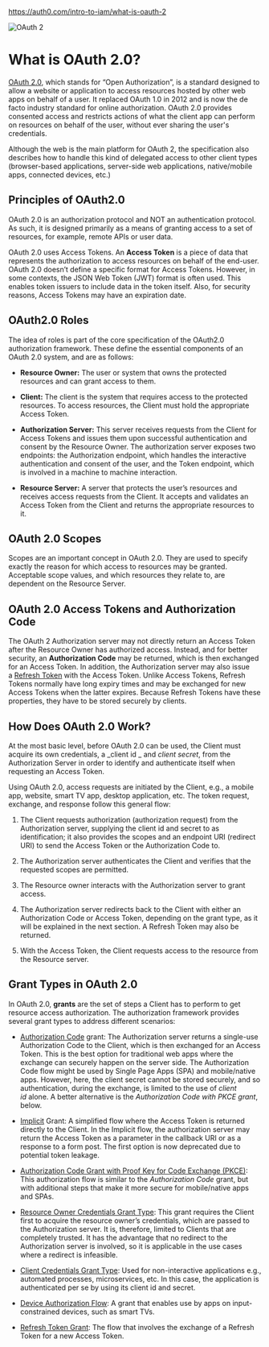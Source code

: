 https://auth0.com/intro-to-iam/what-is-oauth-2

![OAuth 2](https://github.com/zsanjay/Obsidian-Notes/blob/main/Pasted%20image%2020241211131623.png)

# What is OAuth 2.0?

[OAuth 2.0](https://tools.ietf.org/html/rfc6749), which stands for “Open Authorization”, is a standard designed to allow a website or application to access resources hosted by other web apps on behalf of a user. It replaced OAuth 1.0 in 2012 and is now the de facto industry standard for online authorization. OAuth 2.0 provides consented access and restricts actions of what the client app can perform on resources on behalf of the user, without ever sharing the user's credentials.

Although the web is the main platform for OAuth 2, the specification also describes how to handle this kind of delegated access to other client types (browser-based applications, server-side web applications, native/mobile apps, connected devices, etc.)

## Principles of OAuth2.0

OAuth 2.0 is an authorization protocol and NOT an authentication protocol. As such, it is designed primarily as a means of granting access to a set of resources, for example, remote APIs or user data.

OAuth 2.0 uses Access Tokens. An **Access Token** is a piece of data that represents the authorization to access resources on behalf of the end-user. OAuth 2.0 doesn’t define a specific format for Access Tokens. However, in some contexts, the JSON Web Token (JWT) format is often used. This enables token issuers to include data in the token itself. Also, for security reasons, Access Tokens may have an expiration date.

## OAuth2.0 Roles

The idea of roles is part of the core specification of the OAuth2.0 authorization framework. These define the essential components of an OAuth 2.0 system, and are as follows:

- **Resource Owner:** The user or system that owns the protected resources and can grant access to them.
    
- **Client:** The client is the system that requires access to the protected resources. To access resources, the Client must hold the appropriate Access Token.
    
- **Authorization Server:** This server receives requests from the Client for Access Tokens and issues them upon successful authentication and consent by the Resource Owner. The authorization server exposes two endpoints: the Authorization endpoint, which handles the interactive authentication and consent of the user, and the Token endpoint, which is involved in a machine to machine interaction.
    
- **Resource Server:** A server that protects the user’s resources and receives access requests from the Client. It accepts and validates an Access Token from the Client and returns the appropriate resources to it.


## OAuth 2.0 Scopes

Scopes are an important concept in OAuth 2.0. They are used to specify exactly the reason for which access to resources may be granted. Acceptable scope values, and which resources they relate to, are dependent on the Resource Server.

## OAuth 2.0 Access Tokens and Authorization Code

The OAuth 2 Authorization server may not directly return an Access Token after the Resource Owner has authorized access. Instead, and for better security, an **Authorization Code** may be returned, which is then exchanged for an Access Token. In addition, the Authorization server may also issue a [Refresh Token](https://auth0.com/blog/refresh-tokens-what-are-they-and-when-to-use-them/) with the Access Token. Unlike Access Tokens, Refresh Tokens normally have long expiry times and may be exchanged for new Access Tokens when the latter expires. Because Refresh Tokens have these properties, they have to be stored securely by clients.

## How Does OAuth 2.0 Work?

At the most basic level, before OAuth 2.0 can be used, the Client must acquire its own credentials, a _client id _ and _client secret_, from the Authorization Server in order to identify and authenticate itself when requesting an Access Token.

Using OAuth 2.0, access requests are initiated by the Client, e.g., a mobile app, website, smart TV app, desktop application, etc. The token request, exchange, and response follow this general flow:

1. The Client requests authorization (authorization request) from the Authorization server, supplying the client id and secret to as identification; it also provides the scopes and an endpoint URI (redirect URI) to send the Access Token or the Authorization Code to.
    
2. The Authorization server authenticates the Client and verifies that the requested scopes are permitted.
    
3. The Resource owner interacts with the Authorization server to grant access.
    
4. The Authorization server redirects back to the Client with either an Authorization Code or Access Token, depending on the grant type, as it will be explained in the next section. A Refresh Token may also be returned.
    
5. With the Access Token, the Client requests access to the resource from the Resource server.
    

## Grant Types in OAuth 2.0

In OAuth 2.0, **grants** are the set of steps a Client has to perform to get resource access authorization. The authorization framework provides several grant types to address different scenarios:

- [Authorization Code](https://auth0.com/docs/api-auth/tutorials/authorization-code-grant) grant: The Authorization server returns a single-use Authorization Code to the Client, which is then exchanged for an Access Token. This is the best option for traditional web apps where the exchange can securely happen on the server side. The Authorization Code flow might be used by Single Page Apps (SPA) and mobile/native apps. However, here, the client secret cannot be stored securely, and so authentication, during the exchange, is limited to the use of _client id_ alone. A better alternative is the _Authorization Code with PKCE grant_, below.
    
- [Implicit](https://auth0.com/docs/api-auth/tutorials/implicit-grant) Grant: A simplified flow where the Access Token is returned directly to the Client. In the Implicit flow, the authorization server may return the Access Token as a parameter in the callback URI or as a response to a form post. The first option is now deprecated due to potential token leakage.
    
- [Authorization Code Grant with Proof Key for Code Exchange (PKCE)](https://auth0.com/docs/flows/concepts/auth-code-pkce): This authorization flow is similar to the _Authorization Code_ grant, but with additional steps that make it more secure for mobile/native apps and SPAs.
    
- [Resource Owner Credentials Grant Type](https://auth0.com/docs/api-auth/tutorials/password-grant): This grant requires the Client first to acquire the resource owner’s credentials, which are passed to the Authorization server. It is, therefore, limited to Clients that are completely trusted. It has the advantage that no redirect to the Authorization server is involved, so it is applicable in the use cases where a redirect is infeasible.
    
- [Client Credentials Grant Type](https://auth0.com/docs/api-auth/tutorials/client-credentials): Used for non-interactive applications e.g., automated processes, microservices, etc. In this case, the application is authenticated per se by using its client id and secret.
    
- [Device Authorization Flow](https://auth0.com/docs/flows/concepts/device-auth): A grant that enables use by apps on input-constrained devices, such as smart TVs.
    
- [Refresh Token Grant](https://auth0.com/blog/refresh-tokens-what-are-they-and-when-to-use-them/): The flow that involves the exchange of a Refresh Token for a new Access Token.


